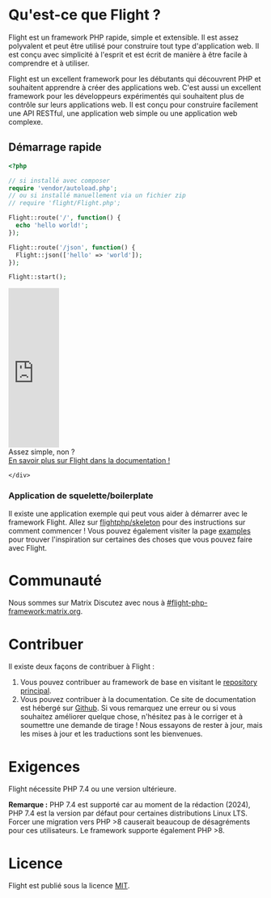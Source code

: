 # Qu'est-ce que Flight ?

Flight est un framework PHP rapide, simple et extensible. Il est assez polyvalent et peut être utilisé pour construire tout type d'application web. Il est conçu avec simplicité à l'esprit et est écrit de manière à être facile à comprendre et à utiliser.

Flight est un excellent framework pour les débutants qui découvrent PHP et souhaitent apprendre à créer des applications web. C'est aussi un excellent framework pour les développeurs expérimentés qui souhaitent plus de contrôle sur leurs applications web. Il est conçu pour construire facilement une API RESTful, une application web simple ou une application web complexe.

## Démarrage rapide

```php
<?php

// si installé avec composer
require 'vendor/autoload.php';
// ou si installé manuellement via un fichier zip
// require 'flight/Flight.php';

Flight::route('/', function() {
  echo 'hello world!';
});

Flight::route('/json', function() {
  Flight::json(['hello' => 'world']);
});

Flight::start();
```

<div class="flight-block-video">
  <div class="row">
    <div class="col-12 col-md-6 position-relative video-wrapper">
      <iframe class="video-bg" width="100vw" height="315" src="https://www.youtube.com/embed/VCztp1QLC2c?si=W3fSWEKmoCIlC7Z5" title="Lecteur vidéo YouTube" frameborder="0" allow="accelerometer; autoplay; clipboard-write; encrypted-media; gyroscope; picture-in-picture; web-share" allowfullscreen></iframe>
    </div>
    <div class="col-12 col-md-6 text-center mt-5 pt-5">
      <span class="fligth-title-video">Assez simple, non ?</span>
      <br>
      <a href="https://docs.flightphp.com/learn">En savoir plus sur Flight dans la documentation !</a>

    </div>
  </div>
</div>

### Application de squelette/boilerplate

Il existe une application exemple qui peut vous aider à démarrer avec le framework Flight. Allez sur [flightphp/skeleton](https://github.com/flightphp/skeleton) pour des instructions sur comment commencer ! Vous pouvez également visiter la page [examples](examples) pour trouver l'inspiration sur certaines des choses que vous pouvez faire avec Flight.

# Communauté

Nous sommes sur Matrix Discutez avec nous à [#flight-php-framework:matrix.org](https://matrix.to/#/#flight-php-framework:matrix.org).

# Contribuer

Il existe deux façons de contribuer à Flight :

1. Vous pouvez contribuer au framework de base en visitant le [repository principal](https://github.com/flightphp/core). 
1. Vous pouvez contribuer à la documentation. Ce site de documentation est hébergé sur [Github](https://github.com/flightphp/docs). Si vous remarquez une erreur ou si vous souhaitez améliorer quelque chose, n'hésitez pas à le corriger et à soumettre une demande de tirage ! Nous essayons de rester à jour, mais les mises à jour et les traductions sont les bienvenues.

# Exigences

Flight nécessite PHP 7.4 ou une version ultérieure.

**Remarque :** PHP 7.4 est supporté car au moment de la rédaction (2024), PHP 7.4 est la version par défaut pour certaines distributions Linux LTS. Forcer une migration vers PHP >8 causerait beaucoup de désagréments pour ces utilisateurs. Le framework supporte également PHP >8.

# Licence

Flight est publié sous la licence [MIT](https://github.com/flightphp/core/blob/master/LICENSE).